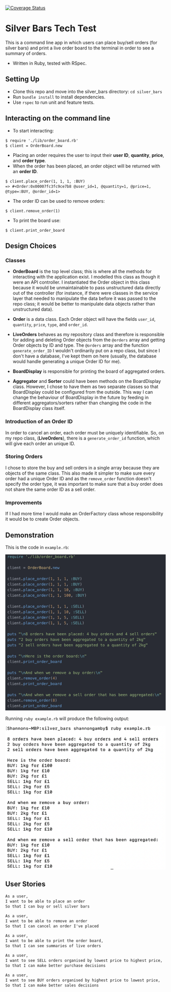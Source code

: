 [![Coverage Status](https://coveralls.io/repos/github/shannongamby/silver_bars/badge.svg?branch=master)](https://coveralls.io/github/shannongamby/silver_bars?branch=master)

# Silver Bars Tech Test
This is a command line app in which users can place buy/sell orders (for silver bars) and print a live order board to the terminal in order to see a summary of orders.
- Written in Ruby, tested with RSpec.

## Setting Up
- Clone this repo and move into the silver_bars directory: `cd silver_bars`
- Run `bundle install` to install dependencies.
- Use `rspec` to run unit and feature tests.

## Interacting on the command line
- To start interacting:
```
$ require './lib/order_board.rb'
$ client = OrderBoard.new
```
- Placing an order requires the user to input their **user ID**, **quantity**, **price**, and **order type**.
- When the order has been placed, an order object will be returned with an **order ID**.
```
$ client.place_order(1, 1, 1, :BUY)
=> #<Order:0x00007fc3fc9ce7b8 @user_id=1, @quantity=1, @price=1, @type=:BUY, @order_id=1>
```
- The order ID can be used to remove orders:
```
$ client.remove_order(1)
```
- To print the board use:
```
$ client.print_order_board 
```

## Design Choices
### Classes
- **OrderBoard** is the top level class; this is where all the methods for interacting with the application exist. I modelled this class as though it were an API controller. I instantiated the Order object in this class because it would be unmaintainable to pass unstructured data directly out of the controller (for instance, if there were classes in the service layer that needed to manipulate the data before it was passed to the repo class; it would be better to manipulate data objects rather than unstructured data).
  
- **Order** is a data class. Each Order object will have the fields `user_id`, `quantity`, `price`, `type`, and `order_id`.
  
- **LiveOrders** behaves as my repository class and therefore is responsible for adding and deleting Order objects from the `@orders` array and getting Order objects by ID and type. The `@orders` array and the function `generate_order_ID` I wouldn't ordinarily put on a repo class, but since I don't have a database, I've kept them on here (usually, the database would handle generating a unique Order ID for me).
  
- **BoardDisplay** is responsible for printing the board of aggregated orders.
  
- **Aggregator** and **Sorter** could have been methods on the BoardDisplay class. However, I chose to have them as two separate classes so that BoardDisplay could be configured from the outside. This way I can change the behaviour of BoardDisplay in the future by feeding in different aggregators/sorters rather than changing the code in the BoardDisplay class itself. 

### Introduction of an Order ID
In order to cancel an order, each order must be uniquely identifiable. So, on my repo class, (**LiveOrders**), there is a `generate_order_id` function, which will give each order an unique ID.

### Storing Orders
I chose to store the buy and sell orders in a single array because they are objects of the same class. This also made it simpler to make sure every order had a unique Order ID and as the `remove_order` function doesn't specify the order type, it was important to make sure that a buy order does not share the same order ID as a sell order.

### Improvements
If I had more time I would make an OrderFactory class whose responsibility it would be to create Order objects.  

## Demonstration
This is the code in `example.rb`:
  
![demo](assets/example.png)
  
    
Running `ruby example.rb` will produce the following output:
  
![screenshot](assets/output.png)
  
    
## User Stories
```
As a user,
I want to be able to place an order
So that I can buy or sell silver bars
```
```
As a user,
I want to be able to remove an order
So that I can cancel an order I've placed
```
```
As a user,
I want to be able to print the order board,
So that I can see summaries of live orders
```
```
As a user,
I want to see SELL orders organised by lowest price to highest price,
So that I can make better purchase decisions
```
```
As a user,
I want to see BUY orders organised by highest price to lowest price,
So that I can make better sales decisions
```
